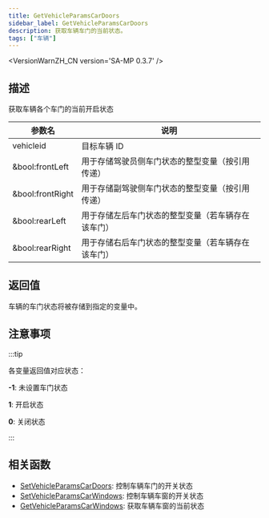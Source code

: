 ```yaml
---
title: GetVehicleParamsCarDoors
sidebar_label: GetVehicleParamsCarDoors
description: 获取车辆车门的当前状态。
tags: ["车辆"]
---
```


<VersionWarnZH_CN version='SA-MP 0.3.7' />

## 描述

获取车辆各个车门的当前开启状态

| 参数名           | 说明                                               |
| ---------------- | -------------------------------------------------- |
| vehicleid        | 目标车辆 ID                                        |
| &bool:frontLeft  | 用于存储驾驶员侧车门状态的整型变量（按引用传递）   |
| &bool:frontRight | 用于存储副驾驶侧车门状态的整型变量（按引用传递）   |
| &bool:rearLeft   | 用于存储左后车门状态的整型变量（若车辆存在该车门） |
| &bool:rearRight  | 用于存储右后车门状态的整型变量（若车辆存在该车门） |

## 返回值

车辆的车门状态将被存储到指定的变量中。

## 注意事项

:::tip

各变量返回值对应状态：

**-1**: 未设置车门状态

**1**: 开启状态

**0**: 关闭状态

:::

## 相关函数

- [SetVehicleParamsCarDoors](SetVehicleParamsCarDoors): 控制车辆车门的开关状态
- [SetVehicleParamsCarWindows](SetVehicleParamsCarWindows): 控制车辆车窗的开关状态
- [GetVehicleParamsCarWindows](GetVehicleParamsCarWindows): 获取车辆车窗的当前状态

